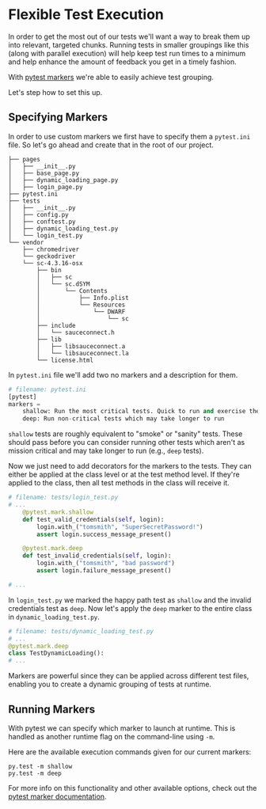 # Flexible Test Execution

In order to get the most out of our tests we'll want a way to break them up into relevant, targeted chunks. Running tests in smaller groupings like this (along with parallel execution) will help keep test run times to a minimum and help enhance the amount of feedback you get in a timely fashion.

With [pytest markers](http://docs.pytest.org/en/latest/example/markers.html) we're able to easily achieve test grouping.

Let's step how to set this up.

## Specifying Markers

In order to use custom markers we first have to specify them a `pytest.ini` file. So let's go ahead and create that in the root of our project.

```text
├── pages
│   ├── __init__.py
│   ├── base_page.py
│   ├── dynamic_loading_page.py
│   ├── login_page.py
├── pytest.ini
├── tests
│   ├── __init__.py
│   ├── config.py
│   ├── conftest.py
│   ├── dynamic_loading_test.py
│   └── login_test.py
└── vendor
    ├── chromedriver
    └── geckodriver
    └── sc-4.3.16-osx
        ├── bin
        │   ├── sc
        │   └── sc.dSYM
        │       └── Contents
        │           ├── Info.plist
        │           └── Resources
        │               └── DWARF
        │                   └── sc
        ├── include
        │   └── sauceconnect.h
        ├── lib
        │   ├── libsauceconnect.a
        │   └── libsauceconnect.la
        └── license.html
```

In `pytest.ini` file we'll add two no markers and a description for them.

```python
# filename: pytest.ini
[pytest]
markers =
    shallow: Run the most critical tests. Quick to run and exercise the top layer of functionality that matters most to the business
    deep: Run non-critical tests which may take longer to run
```

`shallow` tests are roughly equivalent to "smoke" or "sanity" tests. These should pass before you can consider running other tests which aren't as mission critical and may take longer to run (e.g., `deep` tests).

Now we just need to add decorators for the markers to the tests. They can either be applied at the class level or at the test method level. If they're applied to the class, then all test methods in the class will receive it.

```python
# filename: tests/login_test.py
# ...
    @pytest.mark.shallow
    def test_valid_credentials(self, login):
        login.with_("tomsmith", "SuperSecretPassword!")
        assert login.success_message_present()

    @pytest.mark.deep
    def test_invalid_credentials(self, login):
        login.with_("tomsmith", "bad password")
        assert login.failure_message_present()

# ...
```

In `login_test.py` we marked the happy path test as `shallow` and the invalid credentials test as `deep`. Now let's apply the `deep` marker to the entire class in `dynamic_loading_test.py`.

```python
# filename: tests/dynamic_loading_test.py
# ...
@pytest.mark.deep
class TestDynamicLoading():
# ...
```

Markers are powerful since they can be applied across different test files, enabling you to create a dynamic grouping of tests at runtime.

## Running Markers

With pytest we can specify which marker to launch at runtime. This is handled as another runtime flag on the command-line using `-m`.

Here are the available execution commands given for our current markers:

```text
py.test -m shallow
py.test -m deep
```

For more info on this functionality and other available options, check out the [pytest marker documentation](http://docs.pytest.org/en/latest/example/markers.html).
